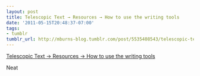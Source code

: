 ```yaml
---
layout: post
title: Telescopic Text → Resources → How to use the writing tools
date: '2011-05-15T20:48:37-07:00'
tags:
- tumblr
tumblr_url: http://mburns-blog.tumblr.com/post/5535408543/telescopic-text-resources-how-to-use-the
---
```

<a href="http://www.telescopictext.org/resources/how-to-use-the-writing-tools">Telescopic Text → Resources → How to use the writing tools</a>

Neat


